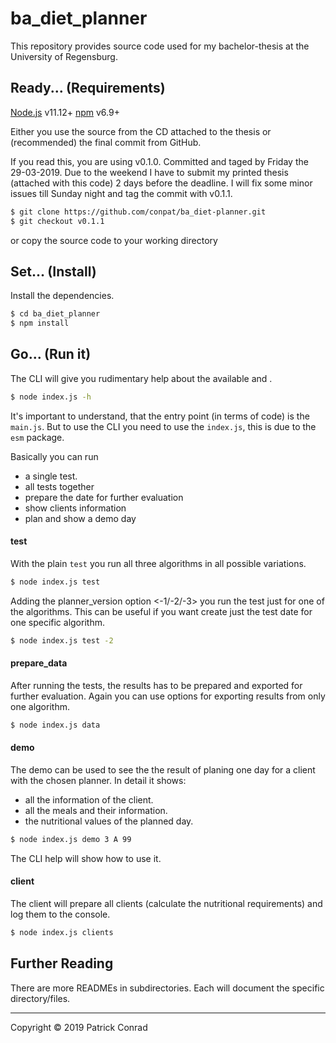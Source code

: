 # ba_diet_planner

This repository provides source code used for my bachelor-thesis at the University of Regensburg.

## Ready... (Requirements)
[Node.js](https://nodejs.org/) v11.12+
[npm](https://npmjs.com/) v6.9+

Either you use the source from the CD attached to the thesis or (recommended) the final commit from GitHub.

If you read this, you are using v0.1.0. Committed and taged by Friday the 29-03-2019. Due to the weekend I have to submit my printed thesis (attached with this code) 2 days before the deadline.
I will fix some minor issues till Sunday night and tag the commit with v0.1.1.

```sh
$ git clone https://github.com/conpat/ba_diet-planner.git
$ git checkout v0.1.1
```
or copy the source code to your working directory

## Set... (Install)

Install the dependencies.

```sh
$ cd ba_diet_planner
$ npm install
```

## Go... (Run it)
The CLI will give you rudimentary help about the available <commands> and <options>.
```sh
$ node index.js -h
```
It's important to understand, that the entry point (in terms of code) is the `main.js`. But to use the CLI you need to use the `index.js`, this is due to the `esm` package.

Basically you can run
- a single test.
- all tests together
- prepare the date for further evaluation
- show clients information
- plan and show a demo day

#### test
With the plain `test` <command> you run all three algorithms in all possible variations.
```sh
$ node index.js test
```
Adding the planner_version option <-1/-2/-3> you run the test just for one of the algorithms. This can be useful if you want create just the test date for one specific algorithm.
```sh
$ node index.js test -2
```

#### prepare_data
After running the tests, the results has to be prepared and exported for further evaluation. Again you can use options for exporting results from only one algorithm.
```sh
$ node index.js data
```

#### demo
The demo <command> can be used to see the the result of planing one day for a client with the chosen planner.
In detail it shows:
- all the information of the client.
- all the meals and their information.
- the nutritional values of the planned day.
```sh
$ node index.js demo 3 A 99
```
The CLI help will show how to use it.

#### client
The client <command> will prepare all clients (calculate the nutritional requirements) and log them to the console.
```sh
$ node index.js clients
```

## Further Reading
There are more READMEs in subdirectories. Each will document the specific directory/files.


---
Copyright © 2019 Patrick Conrad
